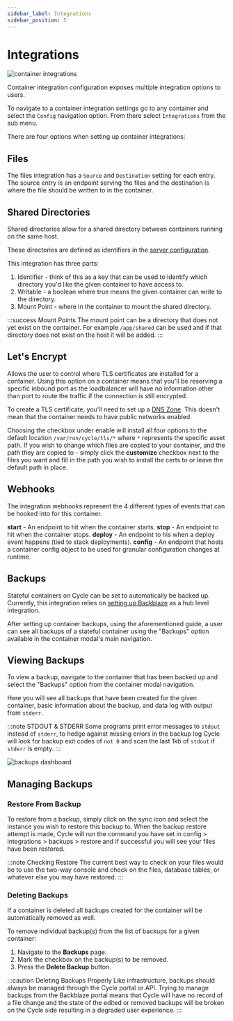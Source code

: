 ```yaml
---
sidebar_label: Integrations
sidebar_position: 5
---
```


# Integrations

![container integrations](https://static.cycle.io/portal-docs/containers/integrations.png)

Container integration configuration exposes multiple integration options to users.

To navigate to a container integration settings go to any container and select the `Config` navigation option. From there select `Integrations` from the sub menu.

There are four options when setting up container integrations:

## Files

The files integration has a `Source` and `Destination` setting for each entry. The source entry is an endpoint serving the files and the destination is where the file should be written to in the container.

## Shared Directories

Shared directories allow for a shared directory between containers running on the same host.

These directories are defined as identifiers in the [server configuration](/reference/infrastructure/servers/configure).

This integration has three parts:

1. Identifier - think of this as a key that can be used to identify which directory you'd like the given container to have access to.
2. Writable - a boolean where true means the given container can write to the directory.
3. Mount Point - where in the container to mount the shared directory.

:::success Mount Points
The mount point can be a directory that does not yet exist on the container. For example `/app/shared` can be used and if that directory does not exist on the host it will be added.
:::

## Let's Encrypt

Allows the user to control where TLS certificates are installed for a container. Using this option on a container means that you'll be reserving a specific inbound port as the loadbalancer will have no information other than port to route the traffic if the connection is still encrypted.

To create a TLS certificate, you'll need to set up a [DNS Zone](/reference/dns/zones/). This doesn't mean that the container needs to have public networks enabled.

Choosing the checkbox under enable will install all four options to the default location `/var/run/cycle/tls/*` where `*` represents the specific asset path. If you wish to change which files are copied to your container, and the path they are copied to - simply click the **customize** checkbox next to the files you want and fill in the path you wish to install the certs to or leave the default path in place.

## Webhooks

The integration webhooks represent the 4 different types of events that can be hooked into for this container.

**start** - An endpoint to hit when the container starts.
**stop** - An endpoint to hit when the container stops.
**deploy** - An endpoint to his when a deploy event happens (tied to stack deployments).
**config** - An endpoint that hosts a container config object to be used for granular configuration changes at runtime.

## Backups

Stateful containers on Cycle can be set to automatically be backed up. Currently, this integration relies on [setting up Backblaze](/guides/tutorials/backblaze) as a hub level integration.

After setting up container backups, using the aforementioned guide, a user can see all backups of a stateful container using the "Backups" option available in the container modal's main navigation.

## Viewing Backups

To view a backup, navigate to the container that has been backed up and select the "Backups" option from the container modal navigation.

Here you will see all backups that have been created for the given container, basic information about the backup, and data log with output from `stderr`.

:::note STDOUT & STDERR
Some programs print error messages to `stdout` instead of `stderr`, to hedge against missing errors in the backup log Cycle will look for backup exit codes of `not 0` and scan the last 1kb of `stdout` if `stderr` is empty.
:::

![backups dashboard](https://static.cycle.io/portal-docs/containers/backups.png)

## Managing Backups

### Restore From Backup

To restore from a backup, simply click on the sync icon and select the instance you wish to restore this backup to. When the backup restore attempt is made, Cycle will run the command you have set in config > integrations > backups > restore and if successful you will see your files have been restored.

:::note Checking Restore
The current best way to check on your files would be to use the two-way console and check on the files, database tables, or whatever else you may have restored.
:::

### Deleting Backups

If a container is deleted all backups created for the container will be automatically removed as well.

To remove individual backup(s) from the list of backups for a given container:

1. Navigate to the **Backups** page.
2. Mark the checkbox on the backup(s) to be removed.
3. Press the **Delete Backup** button.

:::caution Deleting Backups Properly
Like infrastructure, backups should always be managed through the Cycle portal or API. Trying to manage backups from the Backblaze portal means that Cycle will have no record of a file change and the state of the edited or removed backups will be broken on the Cycle side resulting in a degraded user experience.
:::
